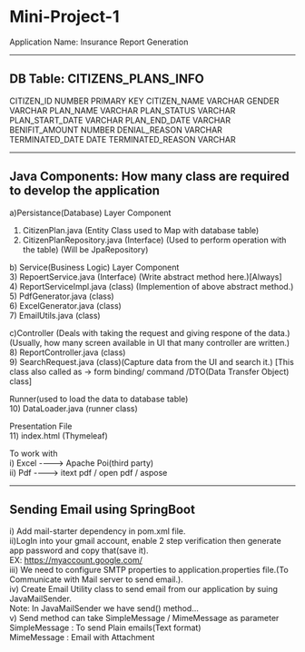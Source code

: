 # Mini-Project-1
Application Name: Insurance Report Generation

<!-- As it is web application we need to select war. -->

------------------------------
DB Table: CITIZENS_PLANS_INFO
-------------------------------
CITIZEN_ID           NUMBER      PRIMARY KEY
CITIZEN_NAME         VARCHAR
GENDER               VARCHAR
PLAN_NAME            VARCHAR
PLAN_STATUS          VARCHAR
PLAN_START_DATE      VARCHAR
PLAN_END_DATE        VARCHAR
BENIFIT_AMOUNT       NUMBER
DENIAL_REASON        VARCHAR
TERMINATED_DATE      DATE
TERMINATED_REASON    VARCHAR

-----------------------------------------------------------------------
Java Components: How many class are required to develop the application
-----------------------------------------------------------------------

a)Persistance(Database) Layer Component<br>
1) CitizenPlan.java (Entity Class used to Map with database table)<br>
2) CitizenPlanRepository.java (Interface) (Used to perform operation with the table) (Will be JpaRepository)<br>

b) Service(Business Logic) Layer Component<br>
3) RepoertService.java (Interface) (Write abstract method here.)[Always]<br>
4) ReportServiceImpl.java (class) (Implemention of above abstract method.)<br>
5) PdfGenerator.java (class)<br>
6) ExcelGenerator.java (class)<br>
7) EmailUtils.java (class)<br>

c)Controller (Deals with taking the request and giving respone of the data.)(Usually, how many screen available in UI that many controller are written.)<br>
8) ReportController.java (class)<br>
9) SearchRequest.java (class)(Capture data from the UI and search it.) [This class also called as -> form binding/ command /DTO(Data Transfer Object) class]<br>

Runner(used to load the data to database table)<br>
10) DataLoader.java (runner class)<br>

Presentation File<br>
11) index.html (Thymeleaf) <br>

To work with <br>
i) Excel ----> Apache Poi(third party) <br>
ii) Pdf ----> itext pdf / open pdf / aspose <br>


------------------------------------------------
Sending Email using SpringBoot
-------------------------------------------------

i) Add mail-starter dependency in pom.xml file. <br>
ii)LogIn into your gmail account, enable 2 step verification then generate app password and copy that(save it).<br>
    EX: https://myaccount.google.com/ <br>
iii) We need to configure SMTP properties to application.properties file.(To Communicate with Mail server to send email.). <br>
iv) Create Email Utility class to send email from our application by suing JavaMailSender.<br>
    Note: In JavaMailSender we have send() method...<br>
v) Send method can take SimpleMessage / MimeMessage as parameter<br>
        SimpleMessage : To send Plain emails(Text format)<br>
        MimeMessage : Email with Attachment<br>
